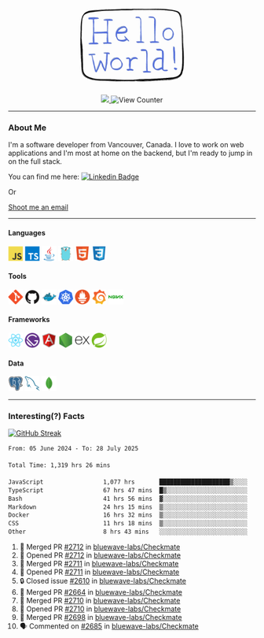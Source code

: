 <div align="center">
    <img src="./img/hello_world.webp" height="200px" width="">
    <div>
        <a href="https://www.linkedin.com/in/ajhollid">
            <img src="https://img.shields.io/badge/LinkedIn-blue"/>
        </a>
        <img src="https://komarev.com/ghpvc/?username=ajhollid&color=yellow" alt="View Counter">
    </div>
</div>

---

### About Me

I'm a software developer from Vancouver, Canada. I love to work on web applications and I'm most at home on the backend, but I'm ready to jump in on the full stack.

You can find me here: [![Linkedin Badge](https://img.shields.io/badge/-ajhollid-blue?style=flat&logo=Linkedin&logoColor=white)](https://www.linkedin.com/in/ajhollid)

Or

[Shoot me an email](mailto:ajhollid@gmail.com)

---

#### Languages

<div>
    <img src="./img/devicons/javascript-original.svg" width=30 height=30 alt="JavaScript">
    <img src="/img/devicons/typescript-original.svg" width=30 height=30 alt="TypeScript">
    <img src="./img/devicons/java-original.svg" width=30 height=30 alt="Java">
    <img src="./img/devicons/go-original.svg" width=30 height=30 alt="Golang">
    <img src="./img/devicons/html5-original.svg" width=30 height=30 alt="HTML 5">
    <img src="./img/devicons/css3-original.svg" width=30 height=30 alt="CSS 3">
</div>

#### Tools

<div>
    <img src="./img/devicons/git-original.svg" width=30 height=30 alt="Git">
    <img src="./img/devicons/github-original.svg" width=30 height=30 alt="Github">
    <img src="./img/devicons/docker-original.svg" width=30 
    height=30 alt="Docker">
    <img src="./img/devicons/kubernetes-original.svg" width=30 height=30 alt="K8">
    <img src="./img/devicons/prometheus-original.svg" width=30 height=30 alt="Prometheus">
    <img src="./img/devicons/grafana-original.svg" width=30 height=30 alt="Grafana">
    <img src="./img/devicons/nginx-original.svg" width=30 height=30 alt="Nginx">
</div>

#### Frameworks

<div>
    <img src="./img/devicons/react-original.svg" width=30 height=30 alt="React">
    <img src="./img/devicons/gatsby-original.svg" width=30 height=30 alt="Gatsby">
    <img src="./img/devicons/angularjs-original.svg" width=30 height=30 alt="AngularJS">
    <img src="./img/devicons/nodejs-original.svg" width=30 height=30 alt="NodeJS">
    <img src="./img/devicons/express-original.svg" width=30 height=30 alt="Express">
    <img src="./img/devicons/spring-original.svg" width=30 height=30 alt="Spring">
</div>

#### Data

<div>
    <img src="./img/devicons/postgresql-original.svg" width=30 height=30 alt="Postgresql">
    <img src="./img/devicons/mysql-original.svg" width=30 height=30 alt="Mysql">
    <img src="./img/devicons/mongodb-original.svg" width=30 height=30 alt="MongoDB">
</div>

---

### Interesting(?) Facts

[![GitHub Streak](http://github-readme-streak-stats.herokuapp.com?user=ajhollid)](https://git.io/streak-stats)

 <!--START_SECTION:waka-->

```txt
From: 05 June 2024 - To: 28 July 2025

Total Time: 1,319 hrs 26 mins

JavaScript                 1,077 hrs       ████████████████████▒░░░░   81.09 %
TypeScript                 67 hrs 47 mins  █▒░░░░░░░░░░░░░░░░░░░░░░░   05.10 %
Bash                       41 hrs 56 mins  ▓░░░░░░░░░░░░░░░░░░░░░░░░   03.16 %
Markdown                   24 hrs 15 mins  ▒░░░░░░░░░░░░░░░░░░░░░░░░   01.83 %
Docker                     16 hrs 32 mins  ▒░░░░░░░░░░░░░░░░░░░░░░░░   01.25 %
CSS                        11 hrs 18 mins  ▒░░░░░░░░░░░░░░░░░░░░░░░░   00.85 %
Other                      8 hrs 43 mins   ░░░░░░░░░░░░░░░░░░░░░░░░░   00.66 %
```

<!--END_SECTION:waka-->


<!--START_SECTION:activity-->
1. 🎉 Merged PR [#2712](https://github.com/bluewave-labs/Checkmate/pull/2712) in [bluewave-labs/Checkmate](https://github.com/bluewave-labs/Checkmate)
2. 💪 Opened PR [#2712](https://github.com/bluewave-labs/Checkmate/pull/2712) in [bluewave-labs/Checkmate](https://github.com/bluewave-labs/Checkmate)
3. 🎉 Merged PR [#2711](https://github.com/bluewave-labs/Checkmate/pull/2711) in [bluewave-labs/Checkmate](https://github.com/bluewave-labs/Checkmate)
4. 💪 Opened PR [#2711](https://github.com/bluewave-labs/Checkmate/pull/2711) in [bluewave-labs/Checkmate](https://github.com/bluewave-labs/Checkmate)
5. 🔒 Closed issue [#2610](https://github.com/bluewave-labs/Checkmate/issues/2610) in [bluewave-labs/Checkmate](https://github.com/bluewave-labs/Checkmate)
6. 🎉 Merged PR [#2664](https://github.com/bluewave-labs/Checkmate/pull/2664) in [bluewave-labs/Checkmate](https://github.com/bluewave-labs/Checkmate)
7. 🎉 Merged PR [#2710](https://github.com/bluewave-labs/Checkmate/pull/2710) in [bluewave-labs/Checkmate](https://github.com/bluewave-labs/Checkmate)
8. 💪 Opened PR [#2710](https://github.com/bluewave-labs/Checkmate/pull/2710) in [bluewave-labs/Checkmate](https://github.com/bluewave-labs/Checkmate)
9. 🎉 Merged PR [#2698](https://github.com/bluewave-labs/Checkmate/pull/2698) in [bluewave-labs/Checkmate](https://github.com/bluewave-labs/Checkmate)
10. 🗣 Commented on [#2685](https://github.com/bluewave-labs/Checkmate/pull/2685#issuecomment-3133397940) in [bluewave-labs/Checkmate](https://github.com/bluewave-labs/Checkmate)
<!--END_SECTION:activity-->
